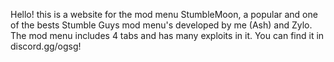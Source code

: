 Hello! this is a website for the mod menu StumbleMoon, a popular and one of the bests Stumble Guys mod menu's developed by me (Ash) and Zylo. The mod menu includes 4 tabs and has many exploits in it. You can find it in discord.gg/ogsg!
